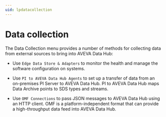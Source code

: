 ```yaml
---
uid: lpdatacollection
---
```


# Data collection

The Data Collection menu provides a number of methods for collecting data from external sources to bring into AVEVA Data Hub:

* Use `Edge Data Store & Adapters` to monitor the health and manage the software configuration on systems.

* Use `PI to AVEVA Data Hub Agents` to set up a transfer of data from an on-premises PI Server to AVEVA Data Hub. PI to AVEVA Data Hub maps Data Archive points to SDS types and streams.

* Use `OMF Connections` to pass JSON messages to AVEVA Data Hub using an HTTP client. OMF is a platform-independent format that can provide a high-throughput data feed into AVEVA Data Hub. 
